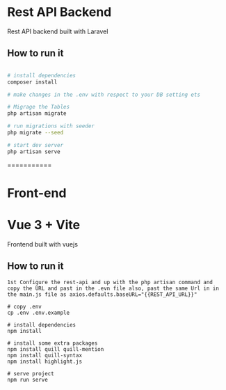 # Rest API Backend

Rest API backend built with Laravel

## How to run it
```bash

# install dependencies
composer install

# make changes in the .env with respect to your DB setting ets

# Migrage the Tables
php artisan migrate

# run migrations with seeder
php migrate --seed

# start dev server
php artisan serve
```


===========

# Front-end 
# Vue 3 + Vite

Frontend built with vuejs

## How to run it
```
1st Configure the rest-api and up with the php artisan command and copy the URL and past in the .evn file also, past the same Url in in the main.js file as axios.defaults.baseURL="{{REST_API_URL}}"

# copy .env
cp .env .env.example

# install dependencies
npm install

# install some extra packages 
npm install quill quill-mention
npm install quill-syntax
npm install highlight.js

# serve project
npm run serve
```

